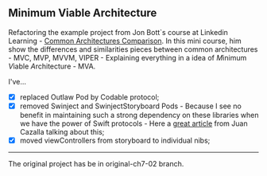 ## Minimum Viable Architecture


Refactoring the example project from Jon Bott`s course at Linkedin Learning - [Common Architectures Comparison](https://www.linkedin.com/learning/ios-app-development-design-patterns-for-mobile-architecture/common-architectures-comparison). In this mini course, him show the differences and similarities pieces between common architectures - MVC, MVP, MVVM, VIPER - Explaining everything in a idea of *M*inimum *V*iable *A*rchitecture - MVA.

I've...
- [x] replaced Outlaw Pod by Codable protocol;
- [x] removed Swinject and SwinjectStoryboard Pods - Because I see no benefit in maintaining such a strong dependency on these libraries when we have the power of Swift protocols - Here a [great article](https://medium.com/makingtuenti/dependency-injection-in-swift-part-1-236fddad144a) from Juan Cazalla talking about this;
- [x] moved viewControllers from storyboard to individual nibs;

---

The original project has be in original-ch7-02 branch.
